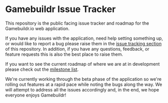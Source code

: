 # Gamebuildr Issue Tracker

This repository is the public facing issue tracker and roadmap for the Gamebuildr.io web application.

If you have any issues with the application, need help setting something up, or would like to report a bug please raise them in the [issue tracking section](https://github.com/herman-rogers/gamebuildr_issues/issues) of this repository. In addition, if you have any questions, feedback, or feature requests this is also the best place to raise them.

If you want to see the current roadmap of where we are at in development please check out the [milestone list](https://github.com/herman-rogers/gamebuildr_issues/milestones).

We're currently working through the beta phase of the application so we're rolling out features at a rapid pace while noting the bugs along the way. We will attempt to address all the issues accordingly and, in the end, we hope everyone enjoys Gamebuildr!
